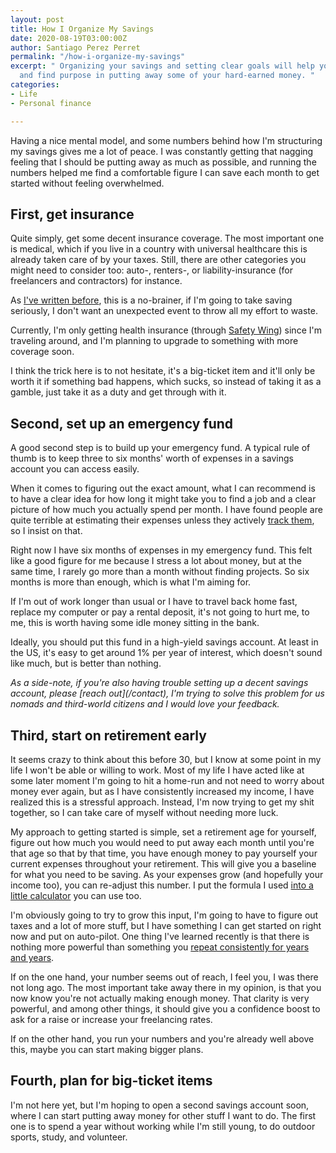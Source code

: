 ```yaml
---
layout: post
title: How I Organize My Savings
date: 2020-08-19T03:00:00Z
author: Santiago Perez Perret
permalink: "/how-i-organize-my-savings"
excerpt: " Organizing your savings and setting clear goals will help you stay motivated
  and find purpose in putting away some of your hard-earned money. "
categories:
- Life
- Personal finance

---
```

Having a nice mental model, and some numbers behind how I'm structuring my savings gives me a lot of peace. I was constantly getting that nagging feeling that I should be putting away as much as possible, and running the numbers helped me find a comfortable figure I can save each month to get started without feeling overwhelmed.

## First, get insurance

Quite simply, get some decent insurance coverage. The most important one is medical, which if you live in a country with universal healthcare this is already taken care of by your taxes. Still, there are other categories you might need to consider too: auto-, renters-, or liability-insurance (for freelancers and contractors) for instance.

As [I've written before](/how-to-start-saving), this is a no-brainer, if I'm going to take saving seriously, I don't want an unexpected event to throw all my effort to waste.

Currently, I'm only getting health insurance (through [Safety Wing](https://safetywing.com/nomad-insurance)) since I'm traveling around, and I'm planning to upgrade to something with more coverage soon.

I think the trick here is to not hesitate, it's a big-ticket item and it'll only be worth it if something bad happens, which sucks, so instead of taking it as a gamble, just take it as a duty and get through with it.

## Second, set up an emergency fund

A good second step is to build up your emergency fund. A typical rule of thumb is to keep three to six months' worth of expenses in a savings account you can access easily.

When it comes to figuring out the exact amount, what I can recommend is to have a clear idea for how long it might take you to find a job and a clear picture of how much you actually spend per month. I have found people are quite terrible at estimating their expenses unless they actively [track them](https://pocketpatch.io), so I insist on that.

Right now I have six months of expenses in my emergency fund. This felt like a good figure for me because I stress a lot about money, but at the same time, I rarely go more than a month without finding projects. So six months is more than enough, which is what I'm aiming for.

If I'm out of work longer than usual or I have to travel back home fast, replace my computer or pay a rental deposit, it's not going to hurt me, to me, this is worth having some idle money sitting in the bank.

Ideally, you should put this fund in a high-yield savings account. At least in the US, it's easy to get around 1% per year of interest, which doesn't sound like much, but is better than nothing.

_As a side-note, if you're also having trouble setting up a decent savings account, please \[reach out\](/contact), I'm trying to solve this problem for us nomads and third-world citizens and I would love your feedback._

## Third, start on retirement early

It seems crazy to think about this before 30, but I know at some point in my life I won't be able or willing to work. Most of my life I have acted like at some later moment I'm going to hit a home-run and not need to worry about money ever again, but as I have consistently increased my income, I have realized this is a stressful approach. Instead, I'm now trying to get my shit together, so I can take care of myself without needing more luck.

My approach to getting started is simple, set a retirement age for yourself, figure out how much you would need to put away each month until you're that age so that by that time, you have enough money to pay yourself your current expenses throughout your retirement. This will give you a baseline for what you need to be saving. As your expenses grow (and hopefully your income too), you can re-adjust this number. I put the formula I used [into a little calculator](https://current-lifestyle.vercel.app/) you can use too.

I'm obviously going to try to grow this input, I'm going to have to figure out taxes and a lot of more stuff, but I have something I can get started on right now and put on auto-pilot. One thing I've learned recently is that there is nothing more powerful than something you [repeat consistently for years and years](https://jamesclear.com/atomic-habits "repeat consistently for years and years").

If on the one hand, your number seems out of reach, I feel you, I was there not long ago. The most important take away there in my opinion, is that you now know you're not actually making enough money. That clarity is very powerful, and among other things, it should give you a confidence boost to ask for a raise or increase your freelancing rates.

If on the other hand, you run your numbers and you're already well above this, maybe you can start making bigger plans.

## Fourth, plan for big-ticket items

I'm not here yet, but I'm hoping to open a second savings account soon, where I can start putting away money for other stuff I want to do. The first one is to spend a year without working while I'm still young, to do outdoor sports, study, and volunteer.
